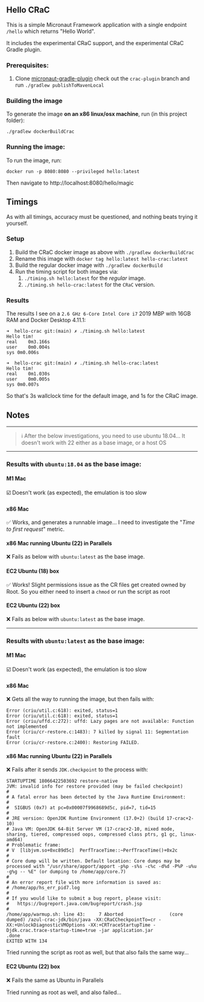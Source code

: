 ## Hello CRaC

This is a simple Micronaut Framework application with a single endpoint `/hello` which returns "Hello World".

It includes the experimental CRaC support, and the experimental CRaC Gradle plugin.

### Prerequisites:

1. Clone [micronaut-gradle-plugin](https://github.com/micronaut-projects/micronaut-gradle-plugin) check out the `crac-plugin` branch and run `./gradlew publishToMavenLocal`

### Building the image

To generate the image **on an x86 linux/osx machine**, run (in this project folder):

```
./gradlew dockerBuildCrac
```

### Running the image:

To run the image, run:

```
docker run -p 8080:8080 --privileged hello:latest
```

Then navigate to http://localhost:8080/hello/magic

## Timings

As with all timings, accuracy must be questioned, and nothing beats trying it yourself.

### Setup

1. Build the CRaC docker image as above with `./gradlew dockerBuildCrac`
1. Rename this image with `docker tag hello:latest hello-crac:latest`
1. Build the regular docker image with `./gradlew dockerBuild`
1. Run the timing script for both images via:
   1. `./timing.sh hello:latest` for the _regular_ image.
   1. `./timing.sh hello-crac:latest` for the `CRaC` version.

### Results

The results I see on a `2.6 GHz 6-Core Intel Core i7` 2019 MBP with 16GB RAM and Docker Desktop 4.11.1:

```
➜  hello-crac git:(main) ✗ ./timing.sh hello:latest
Hello tim!
real	0m3.166s
user	0m0.004s
sys	0m0.006s

➜  hello-crac git:(main) ✗ ./timing.sh hello-crac:latest
Hello tim!
real	0m1.030s
user	0m0.005s
sys	0m0.007s
```

So that's 3s wallclock time for the default image, and 1s for the CRaC image. 
## Notes

---
> ℹ️ After the below investigations, you need to use ubuntu 18.04...  It doesn't work with 22 either as a base image, or a host OS
---

### Results with `ubuntu:18.04` as the base image:

#### M1 Mac

☑️ Doesn't work (as expected), the emulation is too slow

#### x86 Mac

✅ Works, and generates a runnable image...  I need to investigate the "_Time to first request_" metric.

#### x86 Mac running Ubuntu (22) in Parallels

❌ Fails as below with `ubuntu:latest` as the base image.

#### EC2 Ubuntu (18) box

✅ Works!  Slight permissions issue as the CR files get created owned by Root.  So you either need to insert a `chmod` or run the script as root

#### EC2 Ubuntu (22) box

❌ Fails as below with `ubuntu:latest` as the base image.

---

### Results with `ubuntu:latest` as the base image:

#### M1 Mac

☑️ Doesn't work (as expected), the emulation is too slow

#### x86 Mac

❌ Gets all the way to running the image, but then fails with:

```
Error (criu/util.c:618): exited, status=1
Error (criu/util.c:618): exited, status=1
Error (criu/uffd.c:272): uffd: Lazy pages are not available: Function not implemented
Error (criu/cr-restore.c:1483): 7 killed by signal 11: Segmentation fault
Error (criu/cr-restore.c:2400): Restoring FAILED.
```

#### x86 Mac running Ubuntu (22) in Parallels

❌ Fails after it sends `JDK.checkpoint` to the process with:

```
STARTUPTIME 18066422503692 restore-native
JVM: invalid info for restore provided (may be failed checkpoint)
#
# A fatal error has been detected by the Java Runtime Environment:
#
#  SIGBUS (0x7) at pc=0x00007f9968689d5c, pid=7, tid=15
#
# JRE version: OpenJDK Runtime Environment (17.0+2) (build 17-crac+2-10)
# Java VM: OpenJDK 64-Bit Server VM (17-crac+2-10, mixed mode, sharing, tiered, compressed oops, compressed class ptrs, g1 gc, linux-amd64)
# Problematic frame:
# V  [libjvm.so+0xc89d5c]  PerfTraceTime::~PerfTraceTime()+0x2c
#
# Core dump will be written. Default location: Core dumps may be processed with "/usr/share/apport/apport -p%p -s%s -c%c -d%d -P%P -u%u -g%g -- %E" (or dumping to /home/app/core.7)
#
# An error report file with more information is saved as:
# /home/app/hs_err_pid7.log
#
# If you would like to submit a bug report, please visit:
#   https://bugreport.java.com/bugreport/crash.jsp
#
/home/app/warmup.sh: line 43:     7 Aborted                 (core dumped) /azul-crac-jdk/bin/java -XX:CRaCCheckpointTo=cr -XX:+UnlockDiagnosticVMOptions -XX:+CRTraceStartupTime -Djdk.crac.trace-startup-time=true -jar application.jar
.done
EXITED WITH 134
```
Tried running the script as root as well, but that also fails the same way...

#### EC2 Ubuntu (22) box

❌ Fails the same as Ubuntu in Parallels

Tried running as root as well, and also failed...
